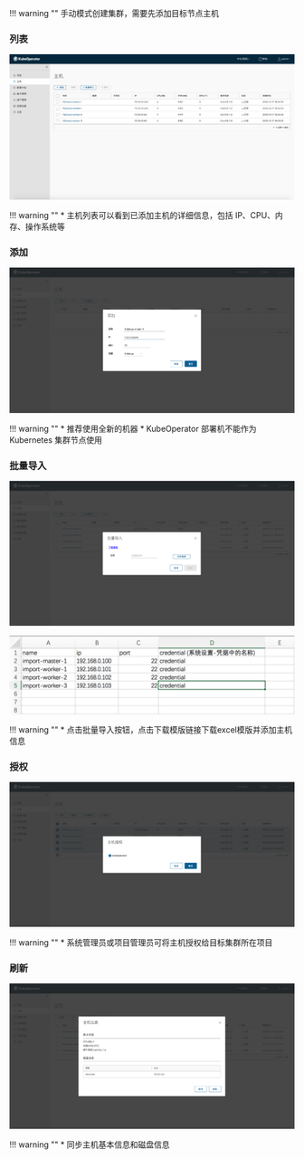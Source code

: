 
!!! warning ""
    手动模式创建集群，需要先添加目标节点主机

### 列表

![host-list](../img/user_manual/hosts/host-list.png)

!!! warning ""
    * 主机列表可以看到已添加主机的详细信息，包括 IP、CPU、内存、操作系统等

### 添加

![host-add](../img/user_manual/hosts/host-add.png)

!!! warning ""
    * 推荐使用全新的机器
    * KubeOperator 部署机不能作为 Kubernetes 集群节点使用

### 批量导入

![host-import](../img/user_manual/hosts/host-import.png)

![host-import](../img/user_manual/hosts/host-import-excel.png)

!!! warning ""
    * 点击批量导入按钮，点击下载模版链接下载excel模版并添加主机信息

### 授权

![host-authorization](../img/user_manual/hosts/host-authorization.png)

!!! warning ""
    * 系统管理员或项目管理员可将主机授权给目标集群所在项目

### 刷新

![host-refresh](../img/user_manual/hosts/host-refresh.png)

!!! warning ""
    * 同步主机基本信息和磁盘信息
